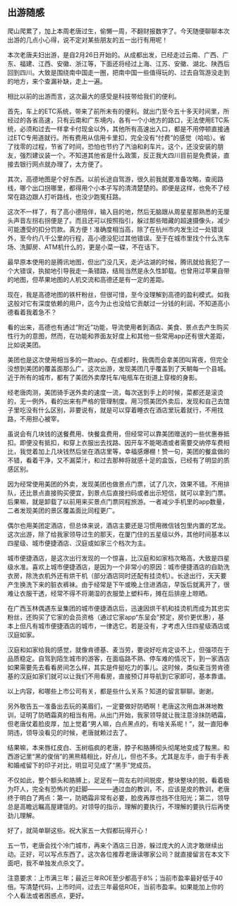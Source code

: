 ## 出游随感
爬山爬累了，加上本周老唐过生，偷懒一周，不翻财报数字了。今天随便聊聊本次出游的几点小心得，说不定对某些朋友的五一出行有用呢！

 

本次老唐夫妇出游，是自2月26日开始的。从成都出发，已经走过云南、广西、广东、福建、江西、安徽、浙江等，下面还将经过上海、江苏、安徽、湖北、陕西后回到四川。大致是围绕南中国走一圈，把南中国一些值得玩的、过去自驾游没走到的地方，来个查漏补缺，走上一遍。

 

相比以前的出游而言，这次最大的感受是科技带给我们的便利。

 

首先，车上的ETC系统，带来了前所未有的便利。就出门至今五十多天时间里，所经过的各省高速，只有云南和广东境内，各有一个小地方的路口，无法使用ETC系统，必须和过去一样拿卡付现金以外，其他所有高速出入口，都是不用停顿直接通过ETC专用道就行。所有费用从信用卡里扣，完全没有“付费”的感觉（哈哈）。省了找零的过程，节省了时间，恐怕也节约了汽油和刹车片。这个，还没安装的朋友，强烈建议装一个。不知道其他省是什么政策，反正我大四川目前是免费装，直接去银行网点就办理了，太方便了。

 

其次，高德地图是个好东西。以前长途自驾游，很久前我就要准备攻略，查阅路线，哪个出口拐哪里，都得用个小本子写的清清楚楚的。即便是这样，也免不了经常在路边跟人打听路线，也没少跑冤枉路。

 

这次不一样了，有了高小德陪伴，输入目的地，然后无脑跟从周星星那熟悉的无厘头声音左拐右拐便是了。而且还可以按照指引，躲过那些暗藏的超速摄像头，减少可能遭受的扣分罚款。真方便！准确度相当高，除了在杭州市内发生过一处错误外，至今约八千公里的行程，高小德没犯过其他错误。至于在城市里找个什么洗车场、洗脚房、ATM机什么的，更是小菜一碟，不在话下。

 

最早原本使用的是腾讯地图，但出门没几天，走泸沽湖的时候，腾讯就给我犯了一个大错误，执拗地引导我走一条错路，结局当然是永久性卸载。也曾用过苹果自带的地图，但苹果地图的人机交流和高德还是有一定的差距。

 

现在，我是高德地图的铁杆粉丝，但很可惜，至今没理解到高德的盈利模式。如我这般对它有深度依赖的用户，迄今为止也没给它贡献过一分钱的利润，不知道高小德看着我着急不？

 

看的出来，高德也有通过“附近”功能，导流使用者到酒店、美食、景点去产生购买性行为的意图，然而，在功能和界面友好度上和其他一些常用app还有很大差距，比如说美团。

 

美团也是这次使用相当多的一款app。在成都时，我偶而会拿美团叫宵夜，但完全没想到美团的覆盖面那么广。这次出游，发现美团几乎覆盖到了天朝每一个县城。近于所有的城市，都有了美团外卖摩托车/电瓶车在街道上穿梭的身影。

 

经老唐肉测，美团骑手送外卖的速度一流，每次送到手上的时候，菜都还是滚烫的，无一例外，看的出来有严格的管理制度。用习惯美团外卖后，发现和自己去馆子里吃没有什么区别，非要说有，就是可以穿着睡衣在酒店里玩着就行，不用找路，不用担心被宰。

 

虽说会有几块钱的送餐费用、快餐盒费用，但经常可以靠美团赠送的一些优惠券抵扣。即便没有抵扣，和穿上衣服出去找路、因开车不能喝酒或者需要交纳停车费相比，我觉着加上几块钱然后坐在酒店里等，幸福感爆棚！赞一句，美团的餐盒做的不错，看着干净，又不漏菜汁，和过去那种将就感十足的盒饭，已经有了明显的质感区别。

 

因为经常使用美团的外卖，发现美团也做景点门票，试了几次，效果不错。不用排队，还比景点直接购买便宜，到景点后直接扫码或者出示短信，就可以拿到门票。后果嘛，就是卸载了以前用来买景点门票同程旅游。一者减少手机里的app数量，二者发现美团的景区覆盖面比同程更广。

 

偶尔也用美团定酒店，但总体来说，酒店主要还是习惯用微信钱包里内置的艺龙。这次出游，除了给我家领导过生的那天，在厦门住的五星级以外，其他时间基本以四星级、城市便捷酒店、汉庭或如家三个档次为主。

 

城市便捷酒店，是这次出行发现的一个惊喜，比汉庭和如家档次略高，大致是四星级水准。喜欢上城市便捷酒店，是因为一个非常小的原因：城市便捷酒店的自助洗衣房，除洗衣机外还有烘干机（部分酒店同时还配有挂烫机）。长途出行，天天要产生换洗下来的脏衣裤袜。由于经常是下午或晚上住进酒店，早饭后就离开了，很难让衣服干透，经常不得不将潮湿的衣服垫上塑料布，摊在后排座上晾晒。

 

在广西玉林偶遇东呈集团的城市便捷酒店后，迅速因烘干机和挂烫机而成为其忠实粉丝，还购买了它家的会员资格（通过它家app“东呈会”预定，房价更优惠），基本上但凡有城市便捷酒店的城市，一律选它。若是没有，才考虑入住四星级酒店或汉庭如家。

 

汉庭和如家给我的感觉，就像肯德基、麦当劳，要说好吃肯定谈不上，但强项在于品质稳定。自驾到陌生城市的游客，在面临路不熟、停车难的情况下，到一家酒店如果需要先去看看房间怎么样，其实是件挺吃力的事儿。这时候，类似麦当劳肯德基的汉庭如家们就可以让我们不用看房，直接预订并导航到它家即可，基本靠谱。



以上内容，和哪些上市公司有关，都是些什么关系？知道的留言聊聊。谢谢。

 

另外敬告五一准备出去玩的美眉们，一定要做好防晒啊！老唐这次用血淋淋地教训，证明了防晒霜真的相当有用。从出门开始，我家领导就让我注意涂抹防晒霜，但老唐仗着脸皮厚，加上觉着“男人嘛，白点黑点的，有啥关系呢！”，就一直阳奉阴违，领导没看见的时候，老唐就赖过去了。

 

结果嘛，本来唇红皮白、玉树临疯的老唐，脖子和胳膊彻头彻尾地变成了黢黑。和西游记里“黑的俊俏”的黑熊精相比，好点儿，但也不多。尤其是左手，由于有手表和婚戒留下的印子对比，明显可见成了“黑手”党成员。



不仅如此，整个额头和胳膊上，足足有一周左右时间脱皮，整块整块的脱，看着极为吓人，完全有恐怖片的赶脚————通过血的教训，不，应该是皮的教训，老唐终于明白了两点：第一，防晒霜非常有必要，脸皮再厚也挡不住阳光；第二，领导总是高瞻远瞩高屋建瓴的。对领导的指示，理解的要执行，不理解的要执行后再使劲儿理解。

 

好了，就简单聊这些。祝大家五一大假都玩得开心！



五一节，老唐会找个冷门城市，再来个酒店三日游，躲过庞大的人流才敢继续出动。正好，可以写点东西了。这次各位推荐老唐读哪家公司？就直接留言在本文下面吧，我不单独发点杀文了。



注意要求：上市满三年；最近三年ROE至少都高于8%；当前市盈率最好低于40倍。写清楚代码，上市时间，过去三年最低ROE，当前市盈率。如果能加上你的个人看法或者困惑点，更好。
